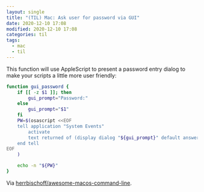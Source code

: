 ```yaml
---
layout: single
title: "(TIL) Mac: Ask user for password via GUI"
date: 2020-12-10 17:08
modified: 2020-12-10 17:08
categories: til
tags:
  - mac
  - til
---
```


This function will use AppleScript to present a password entry dialog
to make your scripts a little more user friendly:

```bash
function gui_password {
    if [[ -z $1 ]]; then
        gui_prompt="Password:"
    else
        gui_prompt="$1"
    fi
    PW=$(osascript <<EOF
    tell application "System Events"
        activate
        text returned of (display dialog "${gui_prompt}" default answer "" with hidden answer)
    end tell
EOF
    )

    echo -n "${PW}"
}
```

Via
[herrbischoff/awesome-macos-command-line](https://github.com/herrbischoff/awesome-macos-command-line/blob/master/functions.md#ask-user-for-password).
